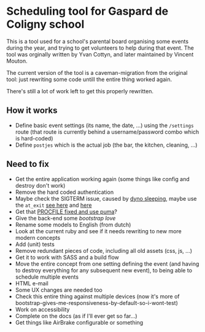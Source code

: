 # Scheduling tool for Gaspard de Coligny school

This is a tool used for a school's parental board organising some events during the year, and trying to get volunteers to help during that event. The tool was orginally written by Yvan Cottyn, and later maintained by Vincent Mouton.

The current version of the tool is a caveman-migration from the original tool: just rewriting some code untill the entire thing worked again.

There's still a lot of work left to get this properly rewritten.


## How it works
* Define basic event settings (its name, the date, ...) using the `/settings` route (that route is currently behind a username/password combo which is hard-coded)
* Define `postjes` which is the actual job (the bar, the kitchen, cleaning, ...)


## Need to fix
* Get the entire application working again (some things like config and destroy don't work)
* Remove the hard coded authentication
* Maybe check the SIGTERM issue, caused by [dyno sleeping](https://devcenter.heroku.com/articles/free-dyno-hours), maybe use the `at_exit` [see here](https://github.com/honeybadger-io/honeybadger-ruby/issues/267#issuecomment-373906051) and [here](https://devcenter.heroku.com/articles/what-happens-to-ruby-apps-when-they-are-restarted)
* Get that [PROCFILE fixed and use puma](https://devcenter.heroku.com/articles/getting-started-with-rails4#procfile)?
* Give the back-end some _bootstrap love_
* Rename some models to English (from dutch)
* Look at the current ruby and see if it needs rewriting to new more modern concepts
* Add (unit) tests
* Remove redundant pieces of code, including all old assets (css, js, ...)
* Get it to work with SASS and a build flow
* Move the entire concept from one setting defining the event (and having to destroy everything for any subsequent new event), to being able to schedule multiple events
* HTML e-mail
* Some UX changes are needed too
* Check this entire thing against multiple devices (now it's more of bootstrap-gives-me-responsiveness-by-default-so-i-wont-test)
* Work on accessibility
* Complete on the docs (as if I'll ever get so far...)
* Get things like AirBrake configurable or something